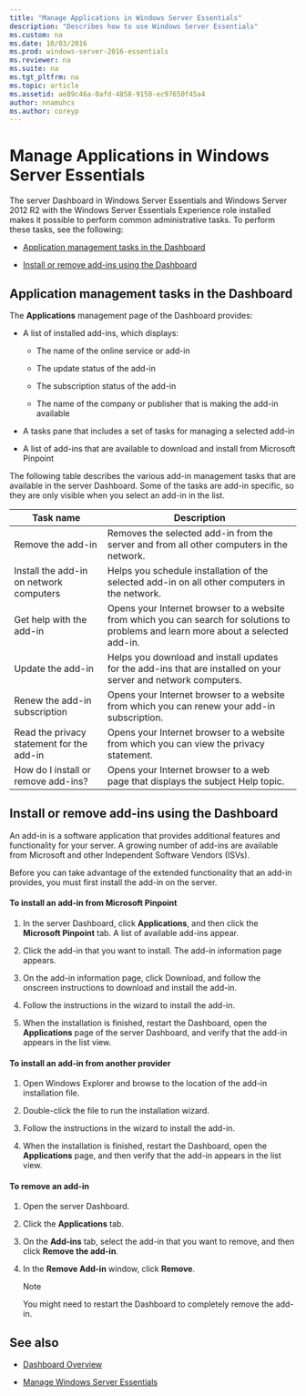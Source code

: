 ```yaml
---
title: "Manage Applications in Windows Server Essentials"
description: "Describes how to use Windows Server Essentials"
ms.custom: na
ms.date: 10/03/2016
ms.prod: windows-server-2016-essentials
ms.reviewer: na
ms.suite: na
ms.tgt_pltfrm: na
ms.topic: article
ms.assetid: ae89c46a-0afd-4858-9150-ec97650f45a4
author: nnamuhcs
ms.author: coreyp
---
```




# Manage Applications in Windows Server Essentials
 
  
 The server Dashboard in Windows Server Essentials and  Windows Server 2012 R2 with the  Windows Server Essentials Experience role installed makes it possible to perform common administrative tasks. To perform these tasks, see the following:  
  
-   [Application management tasks in the Dashboard](Manage-Applications-in-Windows-Server-Essentials.md#BKMK_1)  
  
-   [Install or remove add-ins using the Dashboard](Manage-Applications-in-Windows-Server-Essentials.md#BKMK_2)  
  
##  <a name="BKMK_1"></a> Application management tasks in the Dashboard  
 The **Applications** management page of the Dashboard provides:  
  
-   A list of installed add-ins, which displays:  
  
    -   The name of the online service or add-in  
  
    -   The update status of the add-in  
  
    -   The subscription status of the add-in  
  
    -   The name of the company or publisher that is making the add-in available  
  
-   A tasks pane that includes a set of tasks for managing a selected add-in  
  
-   A list of add-ins that are available to download and install from Microsoft Pinpoint  
  
 The following table describes the various add-in management tasks that are available in the server Dashboard. Some of the tasks are add-in specific, so they are only visible when you select an add-in in the list.  
  
|Task name|Description|  
|---------------|-----------------|  
|Remove the add-in|Removes the selected add-in from the server and from all other computers in the network.|  
|Install the add-in on network computers|Helps you schedule installation of the selected add-in on all other computers in the network.|  
|Get help with the add-in|Opens your Internet browser to a website from which you can search for solutions to problems and learn more about a selected add-in.|  
|Update the add-in|Helps you download and install updates for the add-ins that are installed on your server and network computers.|  
|Renew the add-in subscription|Opens your Internet browser to a website from which you can renew your add-in subscription.|  
|Read the privacy statement for the add-in|Opens your Internet browser to a website from which you can view the privacy statement.|  
|How do I install or remove add-ins?|Opens your Internet browser to a web page that displays the subject Help topic.|  
  
##  <a name="BKMK_2"></a> Install or remove add-ins using the Dashboard  
 An add-in is a software application that provides additional features and functionality for your server. A growing number of add-ins are available from Microsoft and other Independent Software Vendors (ISVs).  
  
 Before you can take advantage of the extended functionality that an add-in provides, you must first install the add-in on the server.  
  
#### To install an add-in from Microsoft Pinpoint  
  
1.  In the server Dashboard, click **Applications**, and then click the **Microsoft Pinpoint** tab.  A list of available add-ins appear.  
  
2.  Click the add-in that you want to install. The add-in information page appears.  
  
3.  On the add-in information page, click Download, and follow the onscreen instructions to download and install the add-in.  
  
4.  Follow the instructions in the wizard to install the add-in.  
  
5.  When the installation is finished, restart the Dashboard, open the **Applications** page of the server Dashboard, and verify that the add-in appears in the list view.  
  
#### To install an add-in from another provider  
  
1.  Open Windows Explorer and browse to the location of the add-in installation file.  
  
2.  Double-click the file to run the installation wizard.  
  
3.  Follow the instructions in the wizard to install the add-in.  
  
4.  When the installation is finished, restart the Dashboard, open the **Applications** page, and then verify that the add-in appears in the list view.  
  
#### To remove an add-in  
  
1.  Open the server Dashboard.  
  
2.  Click the **Applications** tab.  
  
3.  On the **Add-ins** tab, select the add-in that you want to remove, and then click **Remove the add-in**.  
  
4.  In the **Remove Add-in** window, click **Remove**.  
  
    > [!NOTE]
    >  You might need to restart the Dashboard to completely remove the add-in.  
  
## See also  
  
-   [Dashboard Overview](Overview-of-the-Dashboard-in-Windows-Server-Essentials.md)  
  
-   [Manage Windows Server Essentials](Manage-Windows-Server-Essentials.md)
